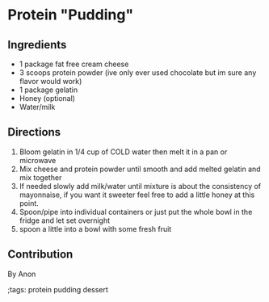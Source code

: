 # Protein "Pudding"

## Ingredients

- 1 package fat free cream cheese
- 3 scoops protein powder (ive only ever used chocolate but im sure any flavor would work)
- 1 package gelatin
- Honey (optional)
- Water/milk

## Directions

1. Bloom gelatin in 1/4 cup of COLD water then melt it in a pan or microwave
2. Mix cheese and protein powder until smooth and add melted gelatin and mix together
3. If needed slowly add milk/water until mixture is about the consistency of mayonnaise, if you want it sweeter feel free to add a little honey at this point.
4. Spoon/pipe into individual containers or just put the whole bowl in the fridge and let set overnight
5. spoon a little into a bowl with some fresh fruit

## Contribution

By Anon 

;tags: protein pudding dessert
